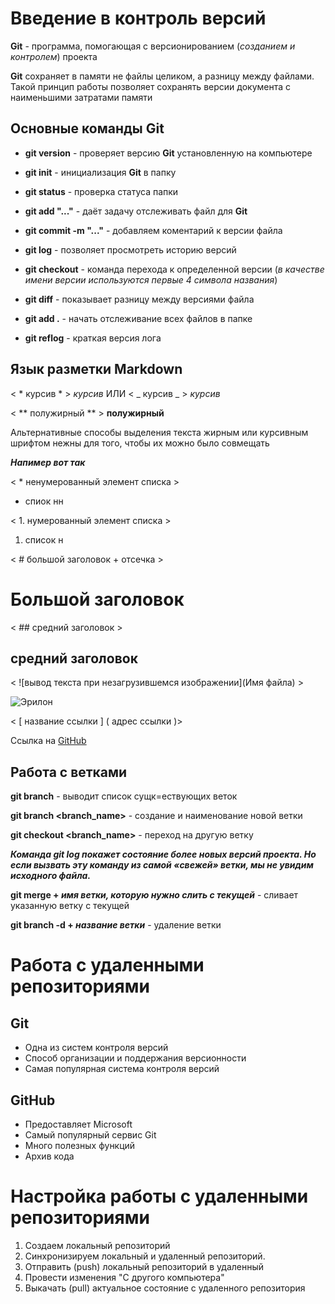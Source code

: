 # Введение в контроль версий

**Git** - программа, помогающая с версионированием (*созданием и контролем*) проекта

**Git** сохраняет в памяти не файлы целиком, а разницу между файлами. Такой принцип работы позволяет сохранять версии документа с наименьшими затратами памяти

## Основные команды Git

* **git version** - проверяет версию **Git** установленную на компьютере

* **git init** - инициализация **Git** в папку

* **git status** - проверка статуса папки

* **git  add "..."** - даёт задачу отслеживать файл для **Git**

* **git commit -m "..."** - добавляем коментарий к версии файла

* **git log** - позволяет просмотреть историю версий

* **git checkout** - команда перехода к определенной версии (*в качестве имени версии используются первые 4 символа названия*)

* **git diff** - показывает разницу между версиями файла

* **git add .** - начать отслеживание всех файлов в папке

* **git reflog** - краткая версия лога

## Язык разметки **Markdown**

< * курсив * > *курсив* ИЛИ < _ курсив _ > _курсив_

< ** полужирный ** > **полужирный**

Альтернативные способы выделения текста жирным или курсивным шрифтом нежны для того, чтобы их можно было совмещать

**_Напимер вот так_**

< * ненумерованный элемент списка >
* спиок нн

< 1. нумерованный элемент списка >
1. список н

< # большой заголовок + отсечка >
# Большой заголовок

< ## средний заголовок >
## средний заголовок

< ![вывод текста при незагрузившемся изображении](Имя файла) >

![Эрилон](эрилон.png)

< [ название ссылки ] ( адрес ссылки )>

Ссылка на [GitHub](https://github.com/)

## Работа с ветками 

**git branch** - выводит список сущк=ествующих веток

**git branch <branch_name>** - создание и наименование новой ветки

**git checkout <branch_name>** - переход на другую ветку

**_Команда **git log** покажет состояние более новых версий проекта. Но если вызвать эту команду из самой «свежей» ветки, мы не увидим исходного файла._**

**git merge + _имя ветки, которую нужно слить с текущей_** - сливает указанную ветку с текущей

**git branch -d + _название ветки_** - удаление ветки

# Работа с удаленными репозиториями

## Git
* Одна из систем контроля версий
* Способ организации и поддержания версионности
* Самая популярная система контроля версий

## GitHub

* Предоставляет Microsoft
* Самый популярный сервис Git
* Много полезных функций
* Архив кода


# Настройка работы с удаленными репозиториями
1. Создаем локальный репозиторий
2. Синхронизируем локальный и удаленный репозиторий.
3. Отправить (push) локальный репозиторий в удаленный
4. Провести изменения "С другого компьютера"
5. Выкачать (pull) актуальное состояние с удаленного репозитория